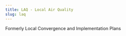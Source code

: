 ```yaml
---
title: LAQ - Local Air Quality
slug: laq
---
```


Formerly Local Convergence and Implementation Plans
